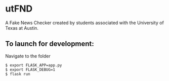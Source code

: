 # utFND

A Fake News Checker created by students associated with the University of Texas at Austin.

## To launch for development:

Navigate to the folder

```
$ export FLASK_APP=app.py
$ export FLASK_DEBUG=1
$ flask run
```
